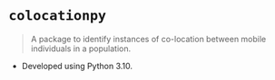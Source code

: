 # `colocationpy`

> A package to identify instances of co-location between mobile individuals in a
> population.

* Developed using Python 3.10.
